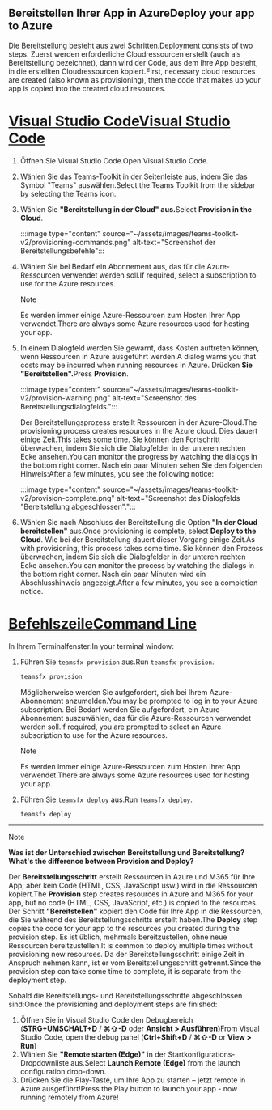## <a name="deploy-your-app-to-azure"></a><span data-ttu-id="e6fe8-101">Bereitstellen Ihrer App in Azure</span><span class="sxs-lookup"><span data-stu-id="e6fe8-101">Deploy your app to Azure</span></span>

<span data-ttu-id="e6fe8-102">Die Bereitstellung besteht aus zwei Schritten.</span><span class="sxs-lookup"><span data-stu-id="e6fe8-102">Deployment consists of two steps.</span></span>  <span data-ttu-id="e6fe8-103">Zuerst werden erforderliche Cloudressourcen erstellt (auch als Bereitstellung bezeichnet), dann wird der Code, aus dem Ihre App besteht, in die erstellten Cloudressourcen kopiert.</span><span class="sxs-lookup"><span data-stu-id="e6fe8-103">First, necessary cloud resources are created (also known as provisioning), then the code that makes up your app is copied into the created cloud resources.</span></span>

# <a name="visual-studio-code"></a>[<span data-ttu-id="e6fe8-104">Visual Studio Code</span><span class="sxs-lookup"><span data-stu-id="e6fe8-104">Visual Studio Code</span></span>](#tab/vscode)

1. <span data-ttu-id="e6fe8-105">Öffnen Sie Visual Studio Code.</span><span class="sxs-lookup"><span data-stu-id="e6fe8-105">Open Visual Studio Code.</span></span>
1. <span data-ttu-id="e6fe8-106">Wählen Sie das Teams-Toolkit in der Seitenleiste aus, indem Sie das Symbol "Teams" auswählen.</span><span class="sxs-lookup"><span data-stu-id="e6fe8-106">Select the Teams Toolkit from the sidebar by selecting the Teams icon.</span></span>
1. <span data-ttu-id="e6fe8-107">Wählen Sie **"Bereitstellung in der Cloud" aus.**</span><span class="sxs-lookup"><span data-stu-id="e6fe8-107">Select **Provision in the Cloud**.</span></span>

   :::image type="content" source="~/assets/images/teams-toolkit-v2/provisioning-commands.png" alt-text="Screenshot der Bereitstellungsbefehle":::

1. <span data-ttu-id="e6fe8-109">Wählen Sie bei Bedarf ein Abonnement aus, das für die Azure-Ressourcen verwendet werden soll.</span><span class="sxs-lookup"><span data-stu-id="e6fe8-109">If required, select a subscription to use for the Azure resources.</span></span>

   > [!NOTE]
   > <span data-ttu-id="e6fe8-110">Es werden immer einige Azure-Ressourcen zum Hosten Ihrer App verwendet.</span><span class="sxs-lookup"><span data-stu-id="e6fe8-110">There are always some Azure resources used for hosting your app.</span></span>

1. <span data-ttu-id="e6fe8-111">In einem Dialogfeld werden Sie gewarnt, dass Kosten auftreten können, wenn Ressourcen in Azure ausgeführt werden.</span><span class="sxs-lookup"><span data-stu-id="e6fe8-111">A dialog warns you that costs may be incurred when running resources in Azure.</span></span>  <span data-ttu-id="e6fe8-112">Drücken **Sie "Bereitstellen".**</span><span class="sxs-lookup"><span data-stu-id="e6fe8-112">Press **Provision**.</span></span>

   :::image type="content" source="~/assets/images/teams-toolkit-v2/provision-warning.png" alt-text="Screenshot des Bereitstellungsdialogfelds.":::

   <span data-ttu-id="e6fe8-114">Der Bereitstellungsprozess erstellt Ressourcen in der Azure-Cloud.</span><span class="sxs-lookup"><span data-stu-id="e6fe8-114">The provisioning process creates resources in the Azure cloud.</span></span> <span data-ttu-id="e6fe8-115">Dies dauert einige Zeit.</span><span class="sxs-lookup"><span data-stu-id="e6fe8-115">This takes some time.</span></span> <span data-ttu-id="e6fe8-116">Sie können den Fortschritt überwachen, indem Sie sich die Dialogfelder in der unteren rechten Ecke ansehen.</span><span class="sxs-lookup"><span data-stu-id="e6fe8-116">You can monitor the progress by watching the dialogs in the bottom right corner.</span></span> <span data-ttu-id="e6fe8-117">Nach ein paar Minuten sehen Sie den folgenden Hinweis:</span><span class="sxs-lookup"><span data-stu-id="e6fe8-117">After a few minutes, you see the following notice:</span></span>

   :::image type="content" source="~/assets/images/teams-toolkit-v2/provision-complete.png" alt-text="Screenshot des Dialogfelds &quot;Bereitstellung abgeschlossen&quot;.":::

1. <span data-ttu-id="e6fe8-119">Wählen Sie nach Abschluss der Bereitstellung die Option **"In der Cloud bereitstellen"** aus.</span><span class="sxs-lookup"><span data-stu-id="e6fe8-119">Once provisioning is complete, select **Deploy to the Cloud**.</span></span>  <span data-ttu-id="e6fe8-120">Wie bei der Bereitstellung dauert dieser Vorgang einige Zeit.</span><span class="sxs-lookup"><span data-stu-id="e6fe8-120">As with provisioning, this process takes some time.</span></span>  <span data-ttu-id="e6fe8-121">Sie können den Prozess überwachen, indem Sie sich die Dialogfelder in der unteren rechten Ecke ansehen.</span><span class="sxs-lookup"><span data-stu-id="e6fe8-121">You can monitor the process by watching the dialogs in the bottom right corner.</span></span> <span data-ttu-id="e6fe8-122">Nach ein paar Minuten wird ein Abschlusshinweis angezeigt.</span><span class="sxs-lookup"><span data-stu-id="e6fe8-122">After a few minutes, you see a completion notice.</span></span>

# <a name="command-line"></a>[<span data-ttu-id="e6fe8-123">Befehlszeile</span><span class="sxs-lookup"><span data-stu-id="e6fe8-123">Command Line</span></span>](#tab/cli)

<span data-ttu-id="e6fe8-124">In Ihrem Terminalfenster:</span><span class="sxs-lookup"><span data-stu-id="e6fe8-124">In your terminal window:</span></span>

1. <span data-ttu-id="e6fe8-125">Führen Sie `teamsfx provision` aus.</span><span class="sxs-lookup"><span data-stu-id="e6fe8-125">Run `teamsfx provision`.</span></span>

   ``` bash
   teamsfx provision
   ```

   <span data-ttu-id="e6fe8-126">Möglicherweise werden Sie aufgefordert, sich bei Ihrem Azure-Abonnement anzumelden.</span><span class="sxs-lookup"><span data-stu-id="e6fe8-126">You may be prompted to log in to your Azure subscription.</span></span> <span data-ttu-id="e6fe8-127">Bei Bedarf werden Sie aufgefordert, ein Azure-Abonnement auszuwählen, das für die Azure-Ressourcen verwendet werden soll.</span><span class="sxs-lookup"><span data-stu-id="e6fe8-127">If required, you are prompted to select an Azure subscription to use for the Azure resources.</span></span>

   > [!NOTE]
   > <span data-ttu-id="e6fe8-128">Es werden immer einige Azure-Ressourcen zum Hosten Ihrer App verwendet.</span><span class="sxs-lookup"><span data-stu-id="e6fe8-128">There are always some Azure resources used for hosting your app.</span></span>

1. <span data-ttu-id="e6fe8-129">Führen Sie `teamsfx deploy` aus.</span><span class="sxs-lookup"><span data-stu-id="e6fe8-129">Run `teamsfx deploy`.</span></span>

   ``` bash
   teamsfx deploy
   ```

---

> [!NOTE]
> <span data-ttu-id="e6fe8-130">**Was ist der Unterschied zwischen Bereitstellung und Bereitstellung?**</span><span class="sxs-lookup"><span data-stu-id="e6fe8-130">**What's the difference between Provision and Deploy?**</span></span>
>
> <span data-ttu-id="e6fe8-131">Der **Bereitstellungsschritt** erstellt Ressourcen in Azure und M365 für Ihre App, aber kein Code (HTML, CSS, JavaScript usw.) wird in die Ressourcen kopiert.</span><span class="sxs-lookup"><span data-stu-id="e6fe8-131">The **Provision** step creates resources in Azure and M365 for your app, but no code (HTML, CSS, JavaScript, etc.) is copied to the resources.</span></span> <span data-ttu-id="e6fe8-132">Der Schritt **"Bereitstellen"** kopiert den Code für Ihre App in die Ressourcen, die Sie während des Bereitstellungsschritts erstellt haben.</span><span class="sxs-lookup"><span data-stu-id="e6fe8-132">The **Deploy** step copies the code for your app to the resources you created during the provision step.</span></span> <span data-ttu-id="e6fe8-133">Es ist üblich, mehrmals bereitzustellen, ohne neue Ressourcen bereitzustellen.</span><span class="sxs-lookup"><span data-stu-id="e6fe8-133">It is common to deploy multiple times without provisioning new resources.</span></span> <span data-ttu-id="e6fe8-134">Da der Bereitstellungsschritt einige Zeit in Anspruch nehmen kann, ist er vom Bereitstellungsschritt getrennt.</span><span class="sxs-lookup"><span data-stu-id="e6fe8-134">Since the provision step can take some time to complete, it is separate from the deployment step.</span></span>

<span data-ttu-id="e6fe8-135">Sobald die Bereitstellungs- und Bereitstellungsschritte abgeschlossen sind:</span><span class="sxs-lookup"><span data-stu-id="e6fe8-135">Once the provisioning and deployment steps are finished:</span></span>

1. <span data-ttu-id="e6fe8-136">Öffnen Sie in Visual Studio Code den Debugbereich (**STRG+UMSCHALT+D**  /  **⌘⇧-D** oder **Ansicht > Ausführen)**</span><span class="sxs-lookup"><span data-stu-id="e6fe8-136">From Visual Studio Code, open the debug panel (**Ctrl+Shift+D** / **⌘⇧-D** or **View > Run**)</span></span>
1. <span data-ttu-id="e6fe8-137">Wählen Sie **"Remote starten (Edge)"** in der Startkonfigurations-Dropdownliste aus.</span><span class="sxs-lookup"><span data-stu-id="e6fe8-137">Select **Launch Remote (Edge)** from the launch configuration drop-down.</span></span>
1. <span data-ttu-id="e6fe8-138">Drücken Sie die Play-Taste, um Ihre App zu starten – jetzt remote in Azure ausgeführt!</span><span class="sxs-lookup"><span data-stu-id="e6fe8-138">Press the Play button to launch your app - now running remotely from Azure!</span></span>
